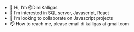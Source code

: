 - 👋 Hi, I’m @DimiKalligas
- 👀 I’m interested in SQL server, Javascript, React
- 💞️ I’m looking to collaborate on Javascript projects
- 📫 How to reach me, please email di.kalligas at gmail.com

<!---
DimiKalligas/DimiKalligas is a ✨ special ✨ repository because its `README.md` (this file) appears on your GitHub profile.
You can click the Preview link to take a look at your changes.
--->
